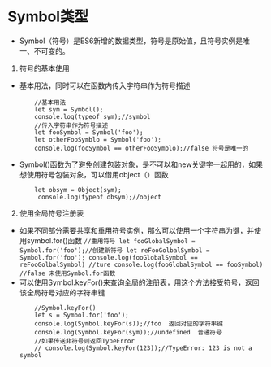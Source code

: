 # Symbol类型
- Symbol（符号）是ES6新增的数据类型，符号是原始值，且符号实例是唯一、不可变的。
1. 符号的基本使用
 - 基本用法，同时可以在函数内传入字符串作为符号描述
	```
	    //基本用法
	    let sym = Symbol();
	    console.log(typeof sym);//symbol
	    //传入字符串作为符号描述
	    let fooSymbol = Symbol('foo');
	    let otherFooSymblo = Symbol('foo');
	    console.log(fooSymbol == otherFooSymblo);//false 符号是唯一的
	```
 - Symbol()函数为了避免创建包装对象，是不可以和new关键字一起用的，如果想使用符号包装对象，可以借用object（）函数
   	```
    	let obsym = Object(sym);
		 console.log(typeof obsym);//object
    ```
2. 使用全局符号注册表
 - 如果不同部分需要共享和重用符号实例，那么可以使用一个字符串为键，并使用symbol.for()函数
			```
				//重用符号
				let fooGlobalSymbol = Symbol.for('foo');//创建新符号
				let reFooGolbalSymbol = Symbol.for('foo');
				console.log(fooGlobalSymbol == reFooGolbalSymbol) //ture
				console.log(fooGlobalSymbol == fooSymbol) //false 未使用Symbol.for函数
			```
 - 可以使用Symbol.keyFor()来查询全局的注册表，用这个方法接受符号，返回该全局符号对应的字符串键
 	```
		//Symbol.keyFor()
		let s = Symbol.for('foo');
		console.log(Symbol.keyFor(s));//foo  返回对应的字符串键
		console.log(Symbol.keyFor(sym));//undefined  普通符号
		//如果传送非符号则返回TypeError
		// console.log(Symbol.keyFor(123));//TypeError: 123 is not a symbol
	```
 